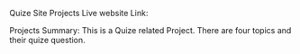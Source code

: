 Quize Site Projects
Live website Link:

Projects Summary: This is a Quize related Project. There are four topics and their quize question.